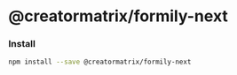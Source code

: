# @creatormatrix/formily-next

### Install

```bash
npm install --save @creatormatrix/formily-next
```
